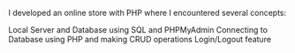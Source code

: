I developed an online store with PHP where I encountered several concepts:

Local Server and Database using SQL and PHPMyAdmin
Connecting to Database using PHP and making CRUD
operations
Login/Logout feature
